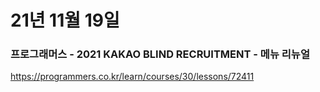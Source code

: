 # 21년 11월 19일
### 프로그래머스 - 2021 KAKAO BLIND RECRUITMENT - 메뉴 리뉴얼
https://programmers.co.kr/learn/courses/30/lessons/72411
